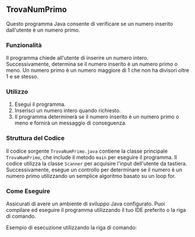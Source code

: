 ## TrovaNumPrimo

Questo programma Java consente di verificare se un numero inserito dall'utente è un numero primo.

### Funzionalità
Il programma chiede all'utente di inserire un numero intero. Successivamente, determina se il numero inserito è un numero primo o meno. Un numero primo è un numero maggiore di 1 che non ha divisori oltre 1 e se stesso.

### Utilizzo
1. Esegui il programma.
2. Inserisci un numero intero quando richiesto.
3. Il programma determinerà se il numero inserito è un numero primo o meno e fornirà un messaggio di conseguenza.

### Struttura del Codice
Il codice sorgente `TrovaNumPrimo.java` contiene la classe principale `TrovaNumPrimo`, che include il metodo `main` per eseguire il programma. Il codice utilizza la classe `Scanner` per acquisire l'input dell'utente da tastiera. Successivamente, esegue un controllo per determinare se il numero è un numero primo utilizzando un semplice algoritmo basato su un loop for.

### Come Eseguire
Assicurati di avere un ambiente di sviluppo Java configurato. Puoi compilare ed eseguire il programma utilizzando il tuo IDE preferito o la riga di comando.

Esempio di esecuzione utilizzando la riga di comando:

